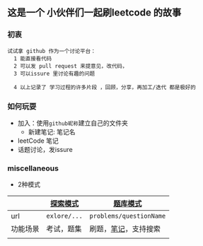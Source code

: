 ## 这是一个 小伙伴们一起刷leetcode 的故事


### 初衷
```
试试拿 github 作为一个讨论平台：
  1 能直接看代码
  2 可以发 pull request 来提意见，改代码，
  3 可以issure 里讨论有趣的问题

  4 以上记录了 学习过程的许多片段 ，回顾，分享，再加工/迭代 都是极好的
```

### 如何玩耍
- 加入：使用`github昵称`建立自己的文件夹
  - 新建笔记: 笔记名 
- leetCode 笔记
- 话题讨论，发issure

### miscellaneous
- 2种模式

|          | [探索模式](https://leetcode-cn.com/explore) | [题库模式](https://leetcode-cn.com/problemset/all/) |
| -------- | ------------------------------------------- | --------------------------- |
| url      | `exlore/...`                                | `problems/questionName`     |
| 功能场景 | 考试，题集                                  | 刷题，[笔记](https://support.leetcode-cn.com/hc/kb/article/1277857/)，支持搜索        |
|          |                                             |                             |
 